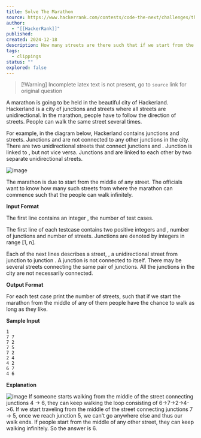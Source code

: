 ```yaml
---
title: Solve The Marathon
source: https://www.hackerrank.com/contests/code-the-next/challenges/the-marathon
author:
  - "[[HackerRank]]"
published:
created: 2024-12-18
description: How many streets are there such that if we start from the middle of any of them we will be able to walk as long as we like.
tags:
  - clippings
status: ""
explored: false
---
```


> [!Warning] Incomplete
> latex text is not present, go to `source` link for original question

A marathon is going to be held in the beautiful city of Hackerland. Hackerland is a city of junctions and streets where all streets are unidirectional. In the marathon, people have to follow the direction of streets. People can walk the same street several times.

For example, in the diagram below, Hackerland contains junctions and streets. Junctions and are not connected to any other junctions in the city. There are two unidirectional streets that connect junctions and . Junction is linked to , but not vice versa. Junctions and are linked to each other by two separate unidirectional streets.  

![image](https://s3.amazonaws.com/hr-assets/0/1496144167-512565d999-marat.png)

The marathon is due to start from the middle of any street. The officials want to know how many such streets from where the marathon can commence such that the people can walk infinitely.  

**Input Format**

The first line contains an integer , the number of test cases.

The first line of each testcase contains two positive integers and , number of junctions and number of streets. Junctions are denoted by integers in range \[1, n\].

Each of the next lines describes a street, , a unidirectional street from junction to junction . A junction is not connected to itself. There may be several streets connecting the same pair of junctions. All the junctions in the city are not necessarily connected.

**Output Format**

For each test case print the number of streets, such that if we start the marathon from the middle of any of them people have the chance to walk as long as they like.

**Sample Input**

```
1
7 7
7 2
7 5
7 2
2 4
4 2
6 7
4 6
```

**Explanation**

![image](https://s3.amazonaws.com/hr-assets/0/1496144183-16dd7967cd-marat.png) If someone starts walking from the middle of the street connecting junctions 4 -> 6, they can keep walking the loop consisting of 6->7->2->4->6. If we start traveling from the middle of the street connecting junctions 7 -> 5, once we reach junction 5, we can't go anywhere else and thus our walk ends. If people start from the middle of any other street, they can keep walking infinitely. So the answer is 6.